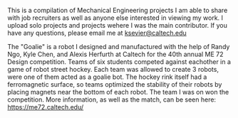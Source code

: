 This is a compilation of Mechanical Engineering projects I am able to share with job recruiters as well as anyone else interested in viewing my work.
I upload solo projects and projects wehere I was the main contributor. 
If you have any questions, please email me at ksevier@caltech.edu

The "Goalie" is a robot I designed and manufactured with the help of Randy Ngo, Kyle Chen, and Alexis Herfurth at Caltech for the 40th annual ME 72 Design competition. 
Teams of six students competed against eachother in a game of robot street hockey. Each team was allowed to create 3 robots, were one of them acted as a goalie bot. The hockey
rink itself had a ferromagnetic surface, so teams optimized the stability of their robots by placing magnets near the bottom of each robot. 
The team I was on won the competition. More information, as well as the match, can be seen here: https://me72.caltech.edu/
